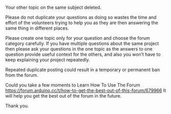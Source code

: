 Your other topic on the same subject deleted.

Please do not duplicate your questions as doing so wastes the time and effort of the volunteers trying to help you as they are then answering the same thing in different places.

Please create one topic only for your question and choose the forum category carefully. If you have multiple questions about the same project then please ask your questions in the one topic as the answers to one question provide useful context for the others, and also you won’t have to keep explaining your project repeatedly.

Repeated duplicate posting could result in a temporary or permanent ban from the forum.

Could you take a few moments to Learn How To Use The Forum
https://forum.arduino.cc/t/how-to-get-the-best-out-of-this-forum/679966
It will help you get the best out of the forum in the future.

Thank you.
